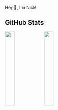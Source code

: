 Hey 👋, I'm Nick!

## GitHub Stats
<img src="https://github-readme-stats.vercel.app/api/top-langs/?username=zt64&show_icons=true&hide_border=true&theme=dark" width=25%/>
<img src="https://github-readme-stats.vercel.app/api?username=zt64&show_icons=true&hide_border=true&theme=dark" width=25%/>
